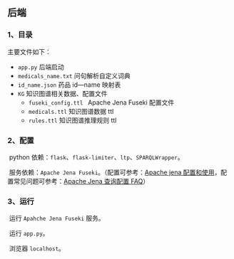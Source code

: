 ## 后端

### 1、目录

主要文件如下：

- `app.py`	后端启动
- `medicals_name.txt`	问句解析自定义词典
- `id_name.json`	药品 id—name 映射表
- `KG`	知识图谱相关数据、配置文件
  - `fuseki_config.ttl `	Apache Jena Fuseki 配置文件
  - `medicals.ttl`	知识图谱数据 ttl
  - `rules.ttl`	知识图谱推理规则 ttl



### 2、配置

​	python 依赖：`flask`、`flask-limiter`、`ltp`、`SPARQLWrapper`。

​	服务依赖：`Apache Jena Fuseki`。（配置可参考：[Apache jena 配置和使用](https://www.glowmem.com/archives/apache-jena)，配置常见问题可参考：[Apache Jena 查询配置 FAQ](https://www.glowmem.com/archives/apache-jena-qa)）



### 3、运行

​	运行 `Apahche Jena Fuseki` 服务。

​	运行 `app.py`。

​	浏览器 `localhost`。
